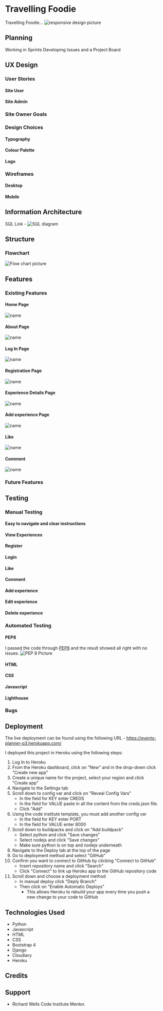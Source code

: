 # Travelling Foodie
Travelling Foodie...
![responsive design picture](static/images/)

## Planning
Working in Sprints
Developing Issues and a Project Board

## UX Design

### User Stories
#### Site User
#### Site Admin

### Site Owner Goals

### Design Choices
#### Typography
#### Colour Palette
#### Logo

### Wireframes
#### Desktop
#### Mobile

## Information Architecture
SQL Link - 
![SQL diagram](static/images/)

## Structure
### Flowchart 
![Flow chart picture](static/images/)

## Features
### Existing Features
#### Home Page
![name](static/images/)

#### About Page
![name](static/images/)

#### Log In Page
![name](static/images/)

#### Registration Page
![name](static/images/)

#### Experience Details Page
![name](static/images/)

#### Add experience Page
![name](static/images/)

#### Like
![name](static/images/)

#### Comment
![name](static/images/)

### Future Features

## Testing

### Manual Testing
#### Easy to navigate and clear instructions
#### View Experiences
#### Register
#### Login
#### Like
#### Comment
#### Add experience
#### Edit experience
#### Delete experience

### Automated Testing

#### PEP8
I passed the code through [PEP8](http://pep8online.com/) and the result showed all right with no issues.
![PEP 8 Picture](static/images/)

#### HTML

#### CSS

#### Javascript

#### Lighthouse

### Bugs

## Deployment
The live deployment can be found using the following URL - https://events-planner-p3.herokuapp.com/

I deployed this project in Heroku using the following steps:
1. Log In to Heroku
2. From the Heroku dashboard, click on "New" and in the drop-down click "Create new app"
3. Create a unique name for the project, select your region and click "Create app"
4. Navigate to the Settings tab
5. Scroll down to config var and click on "Reveal Config Vars"
   - In the field for KEY enter CREDS 
   - In the field for VALUE paste in all the content from the creds.json file. 
   - Click "Add"
6. Using the code institute template, you must add another config var
   - In the field for KEY enter PORT
   - In the field for VALUE enter 8000
7. Scroll down to buildpacks and click on "Add buildpack"
   - Select python and click "Save changes"
   - Select nodejs and click "Save changes"
   - Make sure python is on top and nodejs underneath
8. Navigate to the Deploy tab at the top of the page
9. Go to deployment method and select "GitHub"
10. Confirm you want to connect to GitHub by clicking "Connect to GitHub"
    - Insert repository name and click "Search"
    - Click "Connect" to link up Heroku app to the GitHub repository code
11. Scroll down and choose a deployment method 
    - In manual deploy click "Deply Branch"
    - Then click on "Enable Automatic Deploys" 
      - This allows Heroku to rebuild your app every time you push a new change to your code to GitHub

## Technologies Used
* Python
* Javascript
* HTML
* CSS
* Bootstrap 4
* Django
* Cloudiary
* Heroku

## Credits

## Support
* Richard Wells Code Institute Mentor.